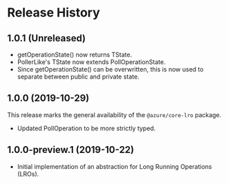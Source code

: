 # Release History

## 1.0.1 (Unreleased)

- getOperationState() now returns TState.
- PollerLike's TState now extends PollOperationState.
- Since getOperationState() can be overwritten, this is now used to separate between public and private state.

## 1.0.0 (2019-10-29)

This release marks the general availability of the `@azure/core-lro` package.

- Updated PollOperation to be more strictly typed.

## 1.0.0-preview.1 (2019-10-22)

- Initial implementation of an abstraction for Long Running Operations (LROs).
